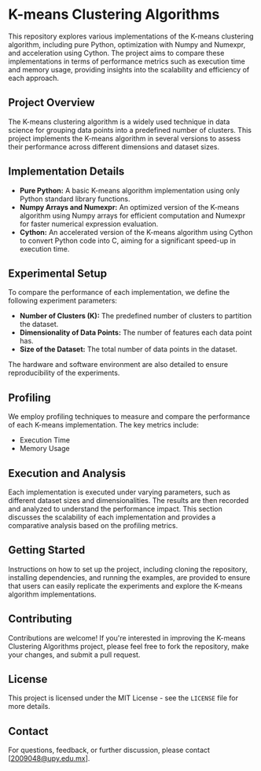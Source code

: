 # K-means Clustering Algorithms

This repository explores various implementations of the K-means clustering algorithm, including pure Python, optimization with Numpy and Numexpr, and acceleration using Cython. The project aims to compare these implementations in terms of performance metrics such as execution time and memory usage, providing insights into the scalability and efficiency of each approach.

## Project Overview

The K-means clustering algorithm is a widely used technique in data science for grouping data points into a predefined number of clusters. This project implements the K-means algorithm in several versions to assess their performance across different dimensions and dataset sizes.

## Implementation Details

- **Pure Python:** A basic K-means algorithm implementation using only Python standard library functions.
- **Numpy Arrays and Numexpr:** An optimized version of the K-means algorithm using Numpy arrays for efficient computation and Numexpr for faster numerical expression evaluation.
- **Cython:** An accelerated version of the K-means algorithm using Cython to convert Python code into C, aiming for a significant speed-up in execution time.

## Experimental Setup

To compare the performance of each implementation, we define the following experiment parameters:

- **Number of Clusters (K):** The predefined number of clusters to partition the dataset.
- **Dimensionality of Data Points:** The number of features each data point has.
- **Size of the Dataset:** The total number of data points in the dataset.

The hardware and software environment are also detailed to ensure reproducibility of the experiments.

## Profiling

We employ profiling techniques to measure and compare the performance of each K-means implementation. The key metrics include:

- Execution Time
- Memory Usage

## Execution and Analysis

Each implementation is executed under varying parameters, such as different dataset sizes and dimensionalities. The results are then recorded and analyzed to understand the performance impact. This section discusses the scalability of each implementation and provides a comparative analysis based on the profiling metrics.


## Getting Started

Instructions on how to set up the project, including cloning the repository, installing dependencies, and running the examples, are provided to ensure that users can easily replicate the experiments and explore the K-means algorithm implementations.

## Contributing

Contributions are welcome! If you're interested in improving the K-means Clustering Algorithms project, please feel free to fork the repository, make your changes, and submit a pull request.

## License

This project is licensed under the MIT License - see the `LICENSE` file for more details.


## Contact

For questions, feedback, or further discussion, please contact [2009048@upy.edu.mx].

